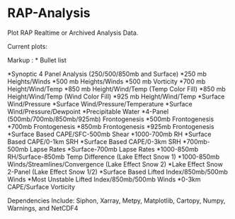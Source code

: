 # RAP-Analysis

Plot RAP Realtime or Archived Analysis Data.

Current plots:

Markup : * Bullet list

*Synoptic 4 Panel Analysis (250/500/850mb and Surface)
*250 mb Heights/Winds
*500 mb Heights/Winds
*500 mb Vorticity
*700 mb Height/Wind/Temp
*850 mb Height/Wind/Temp (Temp Color Fill)
*850 mb Height/Wind/Temp (Wind Color Fill)
*925 mb Height/Wind/Temp
*Surface Wind/Pressure
*Surface Wind/Pressure/Temperature
*Surface Wind/Pressure/Dewpoint
*Precipitable Water
*4-Panel (500mb/700mb/850mb/925mb) Frontogenesis
*500mb Frontogenesis
*700mb Frontogenesis
*850mb Frontogenesis
*925mb Frontogenesis
*Surface Based CAPE/SFC-500mb Shear
*1000-700mb RH
*Surface Based CAPE/0-1km SRH
*Surface Based CAPE/0-3km SRH
*700mb-500mb Lapse Rates
*Surface-700mb Lapse Rates
*1000-850mb RH/Surface-850mb Temp Difference (Lake Effect Snow 1)
*1000-850mb Winds/Streamlines/Convergence (Lake Effect Snow 2)
*Lake Effect Snow 2-Panel (Lake Effect Snow 1/2)
*Surface Based Lifted Index/850mb/500mb Winds
*Most Unstable Lifted Index/850mb/500mb Winds
*0-3km CAPE/Surface Vorticity

Dependencies Include: Siphon, Xarray, Metpy, Matplotlib, Cartopy, Numpy, Warnings, and NetCDF4
